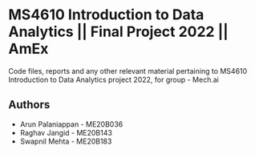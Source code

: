 # MS4610 Introduction to Data Analytics || Final Project 2022 || AmEx

Code files, reports and any other relevant material pertaining to MS4610 Introduction to Data Analytics project 2022, for group - Mech.ai

## Authors  
- Arun Palaniappan - ME20B036   
- Raghav Jangid - ME20B143  
- Swapnil Mehta - ME20B183  
